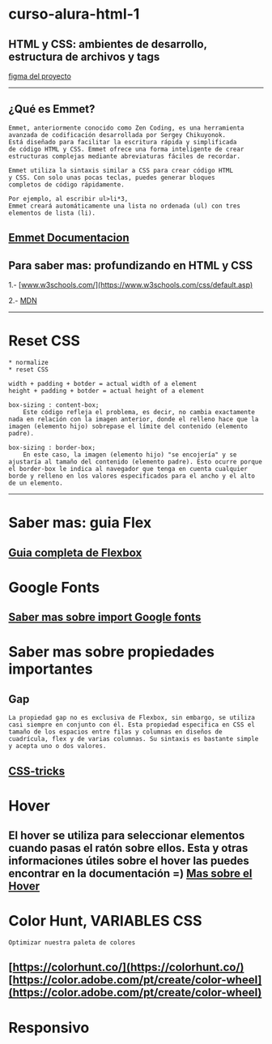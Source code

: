 # curso-alura-html-1

## HTML y CSS: ambientes de desarrollo, estructura de archivos y tags


[figma del proyecto](https://www.figma.com/design/D464FfN417KSWJHIUVpMnX/Portafolio---Curso?node-id=1-11&t=63DLdGLQvZde0SEM-0)

---
## ¿Qué es Emmet?

    Emmet, anteriormente conocido como Zen Coding, es una herramienta
    avanzada de codificación desarrollada por Sergey Chikuyonok. 
    Está diseñado para facilitar la escritura rápida y simplificada 
    de código HTML y CSS. Emmet ofrece una forma inteligente de crear 
    estructuras complejas mediante abreviaturas fáciles de recordar.

    Emmet utiliza la sintaxis similar a CSS para crear código HTML
    y CSS. Con solo unas pocas teclas, puedes generar bloques 
    completos de código rápidamente. 
    
    Por ejemplo, al escribir ul>li*3, 
    Emmet creará automáticamente una lista no ordenada (ul) con tres elementos de lista (li).

[Emmet Documentacion](https://docs.emmet.io/)
---
## Para saber mas: profundizando en HTML y CSS 

1.- [www.w3schools.com/](https://www.w3schools.com/css/default.asp)

2.- [MDN](https://developer.mozilla.org/es/docs/Web/CSS)

---
# Reset CSS
    * normalize
    * reset CSS

    width + padding + botder = actual width of a element
    height + padding + botder = actual height of a element

    box-sizing : content-box;
        Este código refleja el problema, es decir, no cambia exactamente nada en relación con la imagen anterior, donde el relleno hace que la imagen (elemento hijo) sobrepase el límite del contenido (elemento padre).

    box-sizing : border-box;
        En este caso, la imagen (elemento hijo) "se encojería" y se ajustaría al tamaño del contenido (elemento padre). Esto ocurre porque el border-box le indica al navegador que tenga en cuenta cualquier borde y relleno en los valores especificados para el ancho y el alto de un elemento.
---
# Saber mas: guia Flex

[Guia completa de Flexbox](https://css-tricks.com/snippets/css/a-guide-to-flexbox/)
---
# Google Fonts

[Saber mas sobre import Google fonts](https://developers.google.com/fonts/docs/getting_started?hl=es-419)
---
# Saber mas sobre propiedades importantes

## Gap
    
    La propiedad gap no es exclusiva de Flexbox, sin embargo, se utiliza casi siempre en conjunto con él. Esta propiedad especifica en CSS el tamaño de los espacios entre filas y columnas en diseños de cuadrícula, flex y de varias columnas. Su sintaxis es bastante simple y acepta uno o dos valores.

[CSS-tricks](https://css-tricks.com/)
---
# Hover

El hover se utiliza para seleccionar elementos cuando pasas el ratón sobre ellos. Esta y otras informaciones útiles sobre el hover las puedes encontrar en la documentación =)
[Mas sobre el Hover](https://www.w3schools.com/CSSref/sel_hover.php)
---
# Color Hunt,  VARIABLES CSS

    Optimizar nuestra paleta de colores

[https://colorhunt.co/](https://colorhunt.co/)
[https://color.adobe.com/pt/create/color-wheel](https://color.adobe.com/pt/create/color-wheel)
---
# Responsivo
